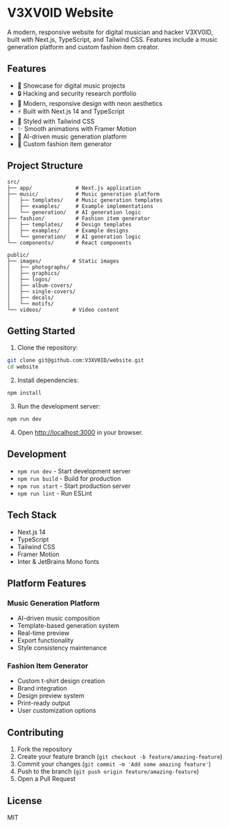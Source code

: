 # V3XV0ID Website

A modern, responsive website for digital musician and hacker V3XV0ID, built with Next.js, TypeScript, and Tailwind CSS. Features include a music generation platform and custom fashion item creator.

## Features

- 🎵 Showcase for digital music projects
- 🔒 Hacking and security research portfolio
- 🎨 Modern, responsive design with neon aesthetics
- ⚡ Built with Next.js 14 and TypeScript
- 🎨 Styled with Tailwind CSS
- ✨ Smooth animations with Framer Motion
- 🎹 AI-driven music generation platform
- 👕 Custom fashion item generator

## Project Structure

```
src/
├── app/              # Next.js application
├── music/            # Music generation platform
│   ├── templates/    # Music generation templates
│   ├── examples/     # Example implementations
│   └── generation/   # AI generation logic
├── fashion/          # Fashion item generator
│   ├── templates/    # Design templates
│   ├── examples/     # Example designs
│   └── generation/   # AI generation logic
└── components/       # React components

public/
├── images/          # Static images
│   ├── photographs/
│   ├── graphics/
│   ├── logos/
│   ├── album-covers/
│   ├── single-covers/
│   ├── decals/
│   └── motifs/
└── videos/          # Video content
```

## Getting Started

1. Clone the repository:
```bash
git clone git@github.com:V3XV0ID/website.git
cd website
```

2. Install dependencies:
```bash
npm install
```

3. Run the development server:
```bash
npm run dev
```

4. Open [http://localhost:3000](http://localhost:3000) in your browser.

## Development

- `npm run dev` - Start development server
- `npm run build` - Build for production
- `npm run start` - Start production server
- `npm run lint` - Run ESLint

## Tech Stack

- Next.js 14
- TypeScript
- Tailwind CSS
- Framer Motion
- Inter & JetBrains Mono fonts

## Platform Features

### Music Generation Platform
- AI-driven music composition
- Template-based generation system
- Real-time preview
- Export functionality
- Style consistency maintenance

### Fashion Item Generator
- Custom t-shirt design creation
- Brand integration
- Design preview system
- Print-ready output
- User customization options

## Contributing

1. Fork the repository
2. Create your feature branch (`git checkout -b feature/amazing-feature`)
3. Commit your changes (`git commit -m 'Add some amazing feature'`)
4. Push to the branch (`git push origin feature/amazing-feature`)
5. Open a Pull Request

## License

MIT 